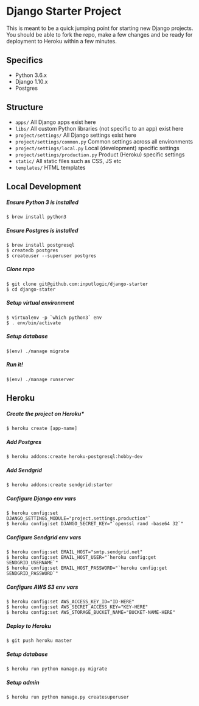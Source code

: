 Django Starter Project
======================

This is meant to be a quick jumping point for starting new Django projects. You should be able to
fork the repo, make a few changes and be ready for deployment to Heroku within a few minutes.

Specifics
---------

- Python 3.6.x
- Django 1.10.x
- Postgres

Structure
---------

- `apps/` All Django apps exist here
- `libs/` All custom Python libraries (not specific to an app) exist here
- `project/settings/` All Django settings exist here
- `project/settings/common.py` Common settings across all environments
- `project/settings/local.py` Local (development) specific settings
- `project/settings/production.py` Product (Heroku) specific settings
- `static/` All static files such as CSS, JS etc
- `templates/` HTML templates

Local Development
-----------------

##### Ensure Python 3 is installed
```
$ brew install python3
```

##### Ensure Postgres is installed
```
$ brew install postgresql
$ createdb postgres
$ createuser --superuser postgres
```

##### Clone repo
```
$ git clone git@github.com:inputlogic/django-starter
$ cd django-stater
```

##### Setup virtual environment
```
$ virtualenv -p `which python3` env
$ . env/bin/activate
```

##### Setup database
```
$(env) ./manage migrate
```

##### Run it!
```
$(env) ./manage runserver
```

Heroku
------

##### Create the project on Heroku*
```
$ heroku create [app-name]
```

##### Add Postgres
```
$ heroku addons:create heroku-postgresql:hobby-dev
```

##### Add Sendgrid
```
$ heroku addons:create sendgrid:starter
```

##### Configure Django env vars
```
$ heroku config:set DJANGO_SETTINGS_MODULE="project.settings.production"`
$ heroku config:set DJANGO_SECRET_KEY="`openssl rand -base64 32`"
```

##### Configure Sendgrid env vars
```
$ heroku config:set EMAIL_HOST="smtp.sendgrid.net"
$ heroku config:set EMAIL_HOST_USER="`heroku config:get SENDGRID_USERNAME`"
$ heroku config:set EMAIL_HOST_PASSWORD="`heroku config:get SENDGRID_PASSWORD`"
```

##### Configure AWS S3 env vars
```
$ heroku config:set AWS_ACCESS_KEY_ID="ID-HERE"
$ heroku config:set AWS_SECRET_ACCESS_KEY="KEY-HERE"
$ heroku config:set AWS_STORAGE_BUCKET_NAME="BUCKET-NAME-HERE"
```

##### Deploy to Heroku
```
$ git push heroku master
```

##### Setup database
```
$ heroku run python manage.py migrate
```

##### Setup admin
```
$ heroku run python manage.py createsuperuser
```
